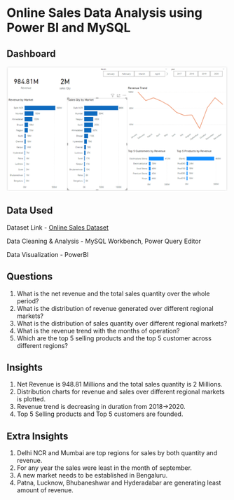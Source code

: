 # Online Sales Data Analysis using Power BI and MySQL

## Dashboard
![Dashboard](https://github.com/Ayush76a/sales_analysis_PBI/blob/main/dashboard_Pic.png)


## Data Used
Dataset Link - [Online Sales Dataset](https://www.kaggle.com/datasets/shreyanshverma27/online-sales-dataset-popular-marketplace-data)

Data Cleaning & Analysis - MySQL Workbench, Power Query Editor

Data Visualization - PowerBI


## Questions
1. What is the net revenue and the total sales quantity over the whole period?
2. What is the distribution of revenue generated over different regional markets?
3. What is the distribution of sales quantity over different regional markets?
4. What is the revenue trend with the months of operation?
5. Which are the top 5 selling products and the top 5 customer across different regions?


## Insights
1. Net Revenue is 948.81 Millions and the total sales quantity is 2 Millions.
2. Distribution charts for revenue and sales over different regional markets is plotted.
3. Revenue trend is decreasing in duration from 2018->2020.
4. Top 5 Selling products and Top 5 customers are founded.

## Extra Insights 
1. Delhi NCR and Mumbai are top regions for sales by both quantity and revenue.
2. For any year the sales were least in the month of september.
3. A new market needs to be established in Bengaluru.
4. Patna, Lucknow, Bhubaneshwar and Hyderadabar are generating least amount of revenue.  
